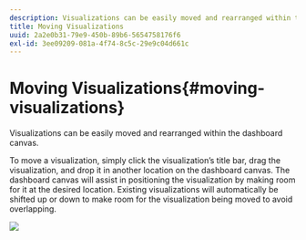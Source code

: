 ```yaml
---
description: Visualizations can be easily moved and rearranged within the dashboard canvas.
title: Moving Visualizations
uuid: 2a2e0b31-79e9-450b-89b6-5654758176f6
exl-id: 3ee09209-081a-4f74-8c5c-29e9c04d661c
---
```

# Moving Visualizations{#moving-visualizations}

Visualizations can be easily moved and rearranged within the dashboard canvas.

 To move a visualization, simply click the visualization’s title bar, drag the visualization, and drop it in another location on the dashboard canvas. The dashboard canvas will assist in positioning the visualization by making room for it at the desired location. Existing visualizations will automatically be shifted up or down to make room for the visualization being moved to avoid overlapping.

![](assets/move_visual.png)
